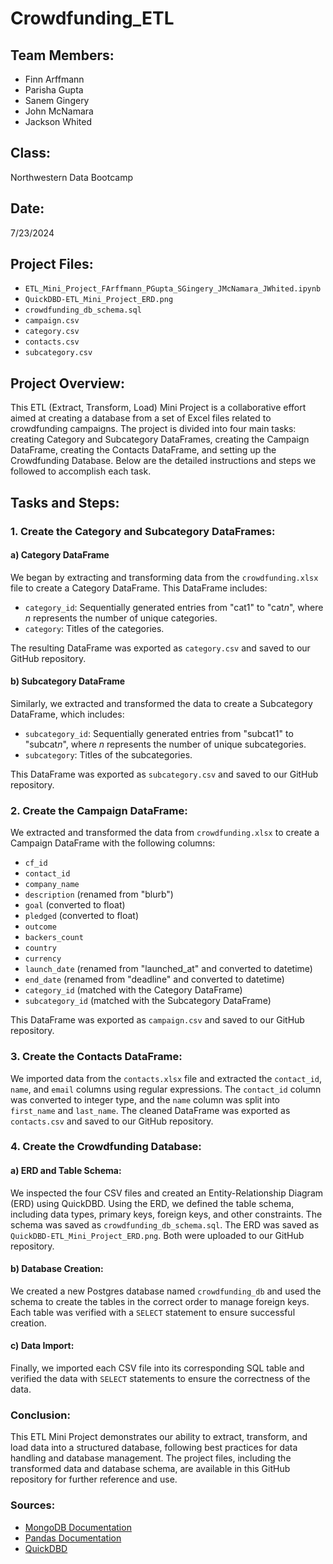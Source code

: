 # Crowdfunding_ETL

## Team Members:
- Finn Arffmann
- Parisha Gupta
- Sanem Gingery
- John McNamara
- Jackson Whited

## Class:
Northwestern Data Bootcamp

## Date:
7/23/2024

## Project Files:
- `ETL_Mini_Project_FArffmann_PGupta_SGingery_JMcNamara_JWhited.ipynb`
- `QuickDBD-ETL_Mini_Project_ERD.png`
- `crowdfunding_db_schema.sql`
- `campaign.csv`
- `category.csv`
- `contacts.csv`
- `subcategory.csv`

## Project Overview:
This ETL (Extract, Transform, Load) Mini Project is a collaborative effort aimed at creating a database from a set of Excel files related to crowdfunding campaigns. The project is divided into four main tasks: creating Category and Subcategory DataFrames, creating the Campaign DataFrame, creating the Contacts DataFrame, and setting up the Crowdfunding Database. Below are the detailed instructions and steps we followed to accomplish each task.

## Tasks and Steps:

### 1. Create the Category and Subcategory DataFrames:

#### a) Category DataFrame
We began by extracting and transforming data from the `crowdfunding.xlsx` file to create a Category DataFrame. This DataFrame includes:
- `category_id`: Sequentially generated entries from "cat1" to "cat*n*", where *n* represents the number of unique categories.
- `category`: Titles of the categories.

The resulting DataFrame was exported as `category.csv` and saved to our GitHub repository.

#### b) Subcategory DataFrame
Similarly, we extracted and transformed the data to create a Subcategory DataFrame, which includes:
- `subcategory_id`: Sequentially generated entries from "subcat1" to "subcat*n*", where *n* represents the number of unique subcategories.
- `subcategory`: Titles of the subcategories.

This DataFrame was exported as `subcategory.csv` and saved to our GitHub repository.

### 2. Create the Campaign DataFrame:
We extracted and transformed the data from `crowdfunding.xlsx` to create a Campaign DataFrame with the following columns:
- `cf_id`
- `contact_id`
- `company_name`
- `description` (renamed from "blurb")
- `goal` (converted to float)
- `pledged` (converted to float)
- `outcome`
- `backers_count`
- `country`
- `currency`
- `launch_date` (renamed from "launched_at" and converted to datetime)
- `end_date` (renamed from "deadline" and converted to datetime)
- `category_id` (matched with the Category DataFrame)
- `subcategory_id` (matched with the Subcategory DataFrame)

This DataFrame was exported as `campaign.csv` and saved to our GitHub repository.

### 3. Create the Contacts DataFrame:
We imported data from the `contacts.xlsx` file and extracted the `contact_id`, `name`, and `email` columns using regular expressions. The `contact_id` column was converted to integer type, and the `name` column was split into `first_name` and `last_name`. The cleaned DataFrame was exported as `contacts.csv` and saved to our GitHub repository.

### 4. Create the Crowdfunding Database:

#### a) ERD and Table Schema:
We inspected the four CSV files and created an Entity-Relationship Diagram (ERD) using QuickDBD. Using the ERD, we defined the table schema, including data types, primary keys, foreign keys, and other constraints. The schema was saved as `crowdfunding_db_schema.sql`. The ERD was saved as `QuickDBD-ETL_Mini_Project_ERD.png`. Both were uploaded to our GitHub repository.

#### b) Database Creation:
We created a new Postgres database named `crowdfunding_db` and used the schema to create the tables in the correct order to manage foreign keys. Each table was verified with a `SELECT` statement to ensure successful creation.

#### c) Data Import:
Finally, we imported each CSV file into its corresponding SQL table and verified the data with `SELECT` statements to ensure the correctness of the data.

### Conclusion:
This ETL Mini Project demonstrates our ability to extract, transform, and load data into a structured database, following best practices for data handling and database management. The project files, including the transformed data and database schema, are available in this GitHub repository for further reference and use.


### Sources:
- [MongoDB Documentation](https://docs.mongodb.com/)
- [Pandas Documentation](https://pandas.pydata.org/pandas-docs/stable/)
- [QuickDBD](https://app.quickdatabasediagrams.com/#/)
